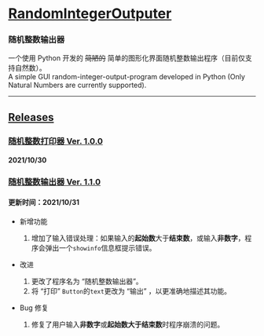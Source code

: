 # [RandomIntegerOutputer](https://github.com/Coriginbe/RandomIntegerOutputer/)

### 随机整数输出器
一个使用 Python 开发的 ~~简陋的~~ 简单的图形化界面随机整数输出程序（目前仅支持自然数）。  
A simple GUI random-integer-output-program developed in Python (Only Natural Numbers are currently supported).

---

## [Releases](https://github.com/Coriginbe/RandomIntegerOutputer/releases)

### [随机整数打印器 Ver. 1.0.0](https://github.com/Coriginbe/RandomIntegerOutputer/releases/download/V1.0.0/RandomIntegerPrinter_V1.0.0_zh-Hans-CN.exe)  

  #### 2021/10/30  

### [随机整数输出器 Ver. 1.1.0](https://github.com/Coriginbe/RandomIntegerOutputer/releases/download/V1.1.0/RandomIntegerOutputer_V1.1.0_zh-Hans-CN.exe)  

  #### 更新时间：2021/10/31

- 新增功能  
    1. 增加了输入错误处理：如果输入的**起始数**大于**结束数**，或输入**非数字**，程序会弹出一个`showinfo`信息框提示错误。

- 改进  
    1. 更改了程序名为 “随机整数输出器”。  
    2. 将 “打印” `Button`的`text`更改为 “输出” ，以更准确地描述其功能。  

- Bug 修复  
    1. 修复了用户输入**非数字**或**起始数大于结束数**时程序崩溃的问题。  
